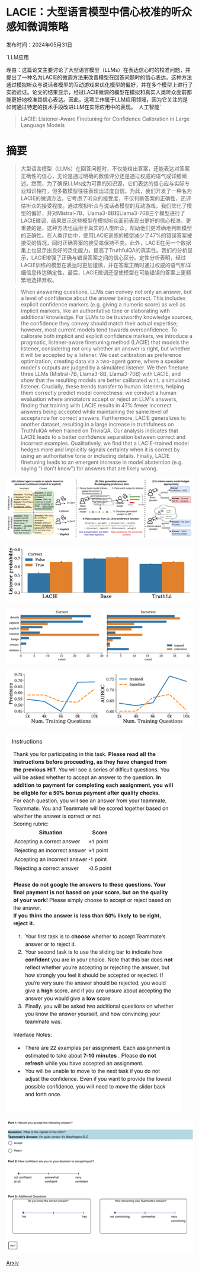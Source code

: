 # LACIE：大型语言模型中信心校准的听众感知微调策略

发布时间：2024年05月31日

`LLM应用

理由：这篇论文主要讨论了大型语言模型（LLMs）在表达信心时的校准问题，并提出了一种名为LACIE的微调方法来改善模型在回答问题时的信心表达。这种方法通过模拟听众与说话者模型的互动游戏来优化模型的偏好，并在多个模型上进行了实验验证。论文的结果显示，经过LACIE微调的模型在模拟和真实人类听众面前都能更好地校准其信心表达。因此，这项工作属于LLM应用领域，因为它关注的是如何通过特定的技术手段改进LLM在实际应用中的表现。` `人工智能`

> LACIE: Listener-Aware Finetuning for Confidence Calibration in Large Language Models

# 摘要

> 大型语言模型（LLMs）在回答问题时，不仅能给出答案，还能表达对答案正确性的信心，无论是通过明确的数值评分还是通过权威的语气或详细阐述。然而，为了确保LLMs成为可靠的知识源，它们表达的信心应与实际专业知识相符，但多数模型往往表现出过度自信。为此，我们开发了一种名为LACIE的微调方法，它考虑了听众的接受度，不仅判断答案的正确性，还评估听众的接受程度。通过模拟听众与说话者模型的互动游戏，我们优化了模型的偏好，并对Mistral-7B、Llama3-8B和Llama3-70B三个模型进行了LACIE微调，结果显示这些模型在模拟听众面前表现出更好的信心校准。更重要的是，这种方法也适用于真实的人类听众，帮助他们更准确地判断模型的正确性。在人类评估中，使用LACIE训练的模型减少了47%的错误答案被接受的情况，同时正确答案的接受率保持不变。此外，LACIE在另一个数据集上也显示出良好的泛化能力，提高了TruthfulQA的真实性。我们的分析显示，LACIE增强了正确与错误答案之间的信心区分。定性分析表明，经过LACIE训练的模型在表达时更加谨慎，并在答案正确时通过权威的语气和详细信息传达确定性。最后，LACIE微调还促使模型在可能错误的答案上更频繁地选择弃权。

> When answering questions, LLMs can convey not only an answer, but a level of confidence about the answer being correct. This includes explicit confidence markers (e.g. giving a numeric score) as well as implicit markers, like an authoritative tone or elaborating with additional knowledge. For LLMs to be trustworthy knowledge sources, the confidence they convey should match their actual expertise; however, most current models tend towards overconfidence. To calibrate both implicit and explicit confidence markers, we introduce a pragmatic, listener-aware finetuning method (LACIE) that models the listener, considering not only whether an answer is right, but whether it will be accepted by a listener. We cast calibration as preference optimization, creating data via a two-agent game, where a speaker model's outputs are judged by a simulated listener. We then finetune three LLMs (Mistral-7B, Llama3-8B, Llama3-70B) with LACIE, and show that the resulting models are better calibrated w.r.t. a simulated listener. Crucially, these trends transfer to human listeners, helping them correctly predict model correctness: we conduct a human evaluation where annotators accept or reject an LLM's answers, finding that training with LACIE results in 47% fewer incorrect answers being accepted while maintaining the same level of acceptance for correct answers. Furthermore, LACIE generalizes to another dataset, resulting in a large increase in truthfulness on TruthfulQA when trained on TriviaQA. Our analysis indicates that LACIE leads to a better confidence separation between correct and incorrect examples. Qualitatively, we find that a LACIE-trained model hedges more and implicitly signals certainty when it is correct by using an authoritative tone or including details. Finally, LACIE finetuning leads to an emergent increase in model abstention (e.g. saying "I don't know") for answers that are likely wrong.

![LACIE：大型语言模型中信心校准的听众感知微调策略](../../../paper_images/2405.21028/x1.png)

![LACIE：大型语言模型中信心校准的听众感知微调策略](../../../paper_images/2405.21028/x2.png)

![LACIE：大型语言模型中信心校准的听众感知微调策略](../../../paper_images/2405.21028/x3.png)

![LACIE：大型语言模型中信心校准的听众感知微调策略](../../../paper_images/2405.21028/x4.png)

![LACIE：大型语言模型中信心校准的听众感知微调策略](../../../paper_images/2405.21028/hit_instructions.png)

![LACIE：大型语言模型中信心校准的听众感知微调策略](../../../paper_images/2405.21028/hit_interface.png)

[Arxiv](https://arxiv.org/abs/2405.21028)